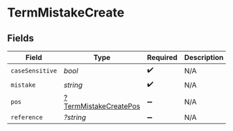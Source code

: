 # TermMistakeCreate


## Fields

| Field                                                                | Type                                                                 | Required                                                             | Description                                                          |
| -------------------------------------------------------------------- | -------------------------------------------------------------------- | -------------------------------------------------------------------- | -------------------------------------------------------------------- |
| `caseSensitive`                                                      | *bool*                                                               | :heavy_check_mark:                                                   | N/A                                                                  |
| `mistake`                                                            | *string*                                                             | :heavy_check_mark:                                                   | N/A                                                                  |
| `pos`                                                                | [?TermMistakeCreatePos](../../models/shared/TermMistakeCreatePos.md) | :heavy_minus_sign:                                                   | N/A                                                                  |
| `reference`                                                          | *?string*                                                            | :heavy_minus_sign:                                                   | N/A                                                                  |